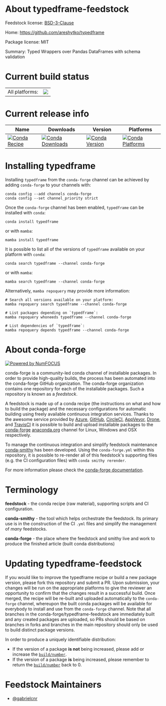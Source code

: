 About typedframe-feedstock
==========================

Feedstock license: [BSD-3-Clause](https://github.com/conda-forge/typedframe-feedstock/blob/main/LICENSE.txt)

Home: https://github.com/areshytko/typedframe

Package license: MIT

Summary: Typed Wrappers over Pandas DataFrames with schema validation

Current build status
====================


<table><tr><td>All platforms:</td>
    <td>
      <a href="https://dev.azure.com/conda-forge/feedstock-builds/_build/latest?definitionId=16654&branchName=main">
        <img src="https://dev.azure.com/conda-forge/feedstock-builds/_apis/build/status/typedframe-feedstock?branchName=main">
      </a>
    </td>
  </tr>
</table>

Current release info
====================

| Name | Downloads | Version | Platforms |
| --- | --- | --- | --- |
| [![Conda Recipe](https://img.shields.io/badge/recipe-typedframe-green.svg)](https://anaconda.org/conda-forge/typedframe) | [![Conda Downloads](https://img.shields.io/conda/dn/conda-forge/typedframe.svg)](https://anaconda.org/conda-forge/typedframe) | [![Conda Version](https://img.shields.io/conda/vn/conda-forge/typedframe.svg)](https://anaconda.org/conda-forge/typedframe) | [![Conda Platforms](https://img.shields.io/conda/pn/conda-forge/typedframe.svg)](https://anaconda.org/conda-forge/typedframe) |

Installing typedframe
=====================

Installing `typedframe` from the `conda-forge` channel can be achieved by adding `conda-forge` to your channels with:

```
conda config --add channels conda-forge
conda config --set channel_priority strict
```

Once the `conda-forge` channel has been enabled, `typedframe` can be installed with `conda`:

```
conda install typedframe
```

or with `mamba`:

```
mamba install typedframe
```

It is possible to list all of the versions of `typedframe` available on your platform with `conda`:

```
conda search typedframe --channel conda-forge
```

or with `mamba`:

```
mamba search typedframe --channel conda-forge
```

Alternatively, `mamba repoquery` may provide more information:

```
# Search all versions available on your platform:
mamba repoquery search typedframe --channel conda-forge

# List packages depending on `typedframe`:
mamba repoquery whoneeds typedframe --channel conda-forge

# List dependencies of `typedframe`:
mamba repoquery depends typedframe --channel conda-forge
```


About conda-forge
=================

[![Powered by
NumFOCUS](https://img.shields.io/badge/powered%20by-NumFOCUS-orange.svg?style=flat&colorA=E1523D&colorB=007D8A)](https://numfocus.org)

conda-forge is a community-led conda channel of installable packages.
In order to provide high-quality builds, the process has been automated into the
conda-forge GitHub organization. The conda-forge organization contains one repository
for each of the installable packages. Such a repository is known as a *feedstock*.

A feedstock is made up of a conda recipe (the instructions on what and how to build
the package) and the necessary configurations for automatic building using freely
available continuous integration services. Thanks to the awesome service provided by
[Azure](https://azure.microsoft.com/en-us/services/devops/), [GitHub](https://github.com/),
[CircleCI](https://circleci.com/), [AppVeyor](https://www.appveyor.com/),
[Drone](https://cloud.drone.io/welcome), and [TravisCI](https://travis-ci.com/)
it is possible to build and upload installable packages to the
[conda-forge](https://anaconda.org/conda-forge) [anaconda.org](https://anaconda.org/)
channel for Linux, Windows and OSX respectively.

To manage the continuous integration and simplify feedstock maintenance
[conda-smithy](https://github.com/conda-forge/conda-smithy) has been developed.
Using the ``conda-forge.yml`` within this repository, it is possible to re-render all of
this feedstock's supporting files (e.g. the CI configuration files) with ``conda smithy rerender``.

For more information please check the [conda-forge documentation](https://conda-forge.org/docs/).

Terminology
===========

**feedstock** - the conda recipe (raw material), supporting scripts and CI configuration.

**conda-smithy** - the tool which helps orchestrate the feedstock.
                   Its primary use is in the construction of the CI ``.yml`` files
                   and simplify the management of *many* feedstocks.

**conda-forge** - the place where the feedstock and smithy live and work to
                  produce the finished article (built conda distributions)


Updating typedframe-feedstock
=============================

If you would like to improve the typedframe recipe or build a new
package version, please fork this repository and submit a PR. Upon submission,
your changes will be run on the appropriate platforms to give the reviewer an
opportunity to confirm that the changes result in a successful build. Once
merged, the recipe will be re-built and uploaded automatically to the
`conda-forge` channel, whereupon the built conda packages will be available for
everybody to install and use from the `conda-forge` channel.
Note that all branches in the conda-forge/typedframe-feedstock are
immediately built and any created packages are uploaded, so PRs should be based
on branches in forks and branches in the main repository should only be used to
build distinct package versions.

In order to produce a uniquely identifiable distribution:
 * If the version of a package **is not** being increased, please add or increase
   the [``build/number``](https://docs.conda.io/projects/conda-build/en/latest/resources/define-metadata.html#build-number-and-string).
 * If the version of a package **is** being increased, please remember to return
   the [``build/number``](https://docs.conda.io/projects/conda-build/en/latest/resources/define-metadata.html#build-number-and-string)
   back to 0.

Feedstock Maintainers
=====================

* [@gabrielcnr](https://github.com/gabrielcnr/)

